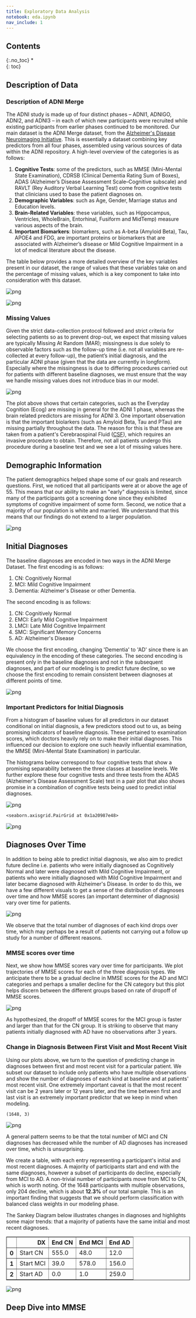 ```yaml
---
title: Exploratory Data Analysis
notebook: eda.ipynb
nav_include: 1
---
```


## Contents
{:.no_toc}
*  
{: toc}










## Description of Data

### Description of ADNI Merge

The ADNI study is made up of four distinct phases – ADNI1, ADNIGO, ADNI2, and ADNI3 – in each of which new participants were recruited while existing participants from earlier phases continued to be monitored. Our main dataset is the ADNI Merge dataset, from the [Alzheimer's Disease Neuroimaging Initiative](http://adni.loni.usc.edu/).  This is essentially a dataset combining key predictors from all four phases, assembled using various sources of data within the ADNI repository. A high-level overview of the categories is as follows:

1. **Cognitive Tests**: some of the predictors, such as MMSE (Mini-Mental State Examination), CDRSB (Clinical Dementia Rating Sum of Boxes), ADAS (Alzheimer’s Disease Assessment Scale–Cognitive subscale) and RAVLT (Rey Auditory Verbal Learning Test) come from cognitive tests that clinicians used to base the patient diagnoses on.
2. **Demographic Variables**: such as Age, Gender, Marriage status and Education levels.
4. **Brain-Related Variables**: these variables, such as Hippocampus, Ventricles, WholeBrain, Entorhinal, Fusiform and MidTemp) measure various aspects of the brain.
3. **Important Biomarkers**: biomarkers, such as A-beta (Amyloid Beta), Tau, APOE4 and FDG, are important proteins or biomarkers that are associated with Alzheimer’s disease or Mild Cognitive Impairment in a lot of medical literature about the disease.

The table below provides a more detailed overview of the key variables present in our dataset, the range of values that these variables take on and the percentage of missing values, which is a key component to take into consideration with this dataset.

![png](eda_files/tests.png "Tests")

![png](eda_files/medical.png "Medical")

### Missing Values

Given the strict data-collection protocol followed and strict criteria for selecting patients so as to prevent drop-out, we expect that missing values are typically Missing At Random (MAR); missingness is due solely to observable factors such as the follow-up time (i.e. not all variables are re-collected at every follow-up), the patient’s initial diagnosis, and the particular ADNI phase (given that the data are currently in longform). Especially where the missingness is due to differing procedures carried out for patients with different baseline diagnoses, we must ensure that the way we handle missing values does not introduce bias in our model.






![png](eda_files/eda_9_0.png)


The plot above shows that certain categories, such as the Everyday Cognition (Ecog) are missing in general for the ADNI 1 phase, whereas the brain related predictors are missing for ADNI 3. One important observation is that the important biolarkers (such as Amyloid Beta, Tau and PTau) are missing partially throughout the data. The reason for this is that these are taken from a patient's Cerebraospinal Fluid ([CSF](https://medlineplus.gov/ency/article/003428.htm)), which requires an invasive procedure to obtain. Therefore, not all patients undergo this procedure during a baseline test and we see a lot of missing values here.

## Demographic Information

The patient demographics helped shape some of our goals and research questions. First, we noticed that all participants were at or above the age of 55. This means that our ability to make an "early" diagnosis is limited, since many of the participants got a screening done since they exhibited symptoms of cognitive impairment of some form. Second, we notice that a majority of our population is white and married. We understand that this means that our findings do not extend to a larger population.






![png](eda_files/eda_13_0.png)


## Initial Diagnoses

The baseline diagnoses are encoded in two ways in the ADNI Merge Dataset. The first encoding is as follows:

1. CN: Cognitively Normal
2. MCI: Mild Cognitive Impairment
3. Dementia: Alzheimer's Disease or other Dementia.

The second encoding is as follows:

1. CN: Cognitively Normal
2. EMCI: Early Mild Cognitive Impairment
3. LMCI: Late Mild Cognitive Impairment
4. SMC: Significant Memory Concerns
5. AD: Alzheimer's Disease

We choose the first encoding, changing 'Dementia' to 'AD' since there is an equivalency in the encoding of these categories. The second encoding is present only in the baseline diagnoses and not in the subsequent diagnoses, and part of our modeling is to predict future decline, so we choose the first encoding to remain consistent between diagnoses at different points of time.






![png](eda_files/eda_16_0.png)


### Important Predictors for Initial Diagnosis

From a histogram of baseline values for all predictors in our dataset conditional on initial diagnosis, a few predictors stood out to us, as being promising indicators of baseline diagnosis. These pertained to examination scores, which doctors heavily rely on to make their initial diagnoses. This influenced our decision to explore one such heavily influential examination, the MMSE (Mini-Mental State Examination) in particular.

The histograms below correspond to four cognitive tests that show a promising separability between the three classes at baseline levels. We further explore these four cognitive tests and three tests from the ADAS (Alzheimer's Disease Assessment Scale) test in a pair plot that also shows promise in a combination of cognitive tests being used to predict initial diagnoses.






![png](eda_files/eda_19_0.png)









    <seaborn.axisgrid.PairGrid at 0x1a20987e48>




![png](eda_files/eda_20_1.png)


## Diagnoses Over Time

In addition to being able to predict initial diagnosis, we also aim to predict future decline i.e. patients who were initially diagnosed as Cognitively Normal and later were diagnosed with Mild Cognitive Impairment, or patients who were initially diagnosed with Mild Cognitive Impairment and later became diagnosed with Alzheimer's Disease. In order to do this, we have a few different visuals to get a sense of the distribution of diagnoses over time and how MMSE scores (an important determiner of diagnosis) vary over time for patients.






![png](eda_files/eda_23_0.png)


We observe that the total number of diagnoses of each kind drops over time, which may perhaps be a result of patients not carrying out a follow up study for a number of different reasons.

### MMSE scores over time

Next, we show how MMSE scores vary over time for participants. We plot trajectories of MMSE scores for each of the three diagnosis types. We anticipate there to be a gradual decline in MMSE scores for the AD and MCI categories and perhaps a smaller decline for the CN category but this plot helps discern between the different groups based on rate of dropoff of MMSE scores.






![png](eda_files/eda_27_0.png)


As hypothesized, the dropoff of MMSE scores for the MCI group is faster and larger than that for the CN group. It is striking to observe that many patients initially diagnosed with AD have no observations after 3 years.

### Change in Diagnosis Between First Visit and Most Recent Visit

Using our plots above, we turn to the question of predicting change in diagnoses between first and most recent visit for a particular patient. We subset our dataset to include only patients who have multiple observations and show the number of diagnoses of each kind at baseline and at patients' most recent visit. One extremely important caveat is that the most recent visit can be 2 years later or 12 years later, and the time between first and last visit is an extremely important predictor that we keep in mind when modeling.





    (1648, 3)











![png](eda_files/eda_33_0.png)


A general pattern seems to be that the total number of MCI and CN diagnoses has decreased while the number of AD diagnoses has increased over time, which is unsurprising.

We create a table, with each entry representing a participant's initial and most recent diagnoses. A majority of participants start and end with the same diagnoses, however a subset of participants do decline, especially from MCI to AD. A non-trivial number of participants move from MCI to CN, which is worth noting. Of the 1648 participants with multiple observations, only 204 decline, which is about **12.3%** of our total sample. This is an important finding that suggests that we should perform classification with balanced class weights in our modeling phase.

The Sankey Diagram below illustrates changes in diagnoses and highlights some major trends: that a majority of patients have the same initial and most recent diagnoses.








<div>
<style scoped>
    .dataframe tbody tr th:only-of-type {
        vertical-align: middle;
    }

    .dataframe tbody tr th {
        vertical-align: top;
    }

    .dataframe thead th {
        text-align: right;
    }
</style>
<table border="1" class="dataframe">
  <thead>
    <tr style="text-align: right;">
      <th></th>
      <th>DX</th>
      <th>End CN</th>
      <th>End MCI</th>
      <th>End AD</th>
    </tr>
  </thead>
  <tbody>
    <tr>
      <th>0</th>
      <td>Start CN</td>
      <td>555.0</td>
      <td>48.0</td>
      <td>12.0</td>
    </tr>
    <tr>
      <th>1</th>
      <td>Start MCI</td>
      <td>39.0</td>
      <td>578.0</td>
      <td>156.0</td>
    </tr>
    <tr>
      <th>2</th>
      <td>Start AD</td>
      <td>0.0</td>
      <td>1.0</td>
      <td>259.0</td>
    </tr>
  </tbody>
</table>
</div>



![png](eda_files/sankey.png "Sankey")





## Deep Dive into MMSE



```python

```
